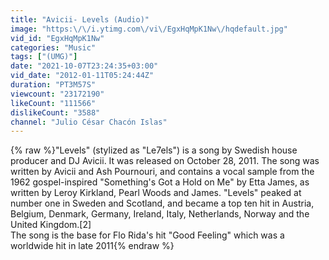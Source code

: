 ```yaml
---
title: "Avicii- Levels (Audio)"
image: "https:\/\/i.ytimg.com\/vi\/EgxHqMpK1Nw\/hqdefault.jpg"
vid_id: "EgxHqMpK1Nw"
categories: "Music"
tags: ["(UMG)"]
date: "2021-10-07T23:24:35+03:00"
vid_date: "2012-01-11T05:24:44Z"
duration: "PT3M57S"
viewcount: "23172190"
likeCount: "111566"
dislikeCount: "3588"
channel: "Julio César Chacón Islas"
---
```

{% raw %}&quot;Levels&quot; (stylized as &quot;Le7els&quot;) is a song by Swedish house producer and DJ Avicii. It was released on October 28, 2011. The song was written by Avicii and Ash Pournouri, and contains a vocal sample from the 1962 gospel-inspired &quot;Something's Got a Hold on Me&quot; by Etta James, as written by Leroy Kirkland, Pearl Woods and James. &quot;Levels&quot; peaked at number one in Sweden and Scotland, and became a top ten hit in Austria, Belgium, Denmark, Germany, Ireland, Italy, Netherlands, Norway and the United Kingdom.[2]<br />The song is the base for Flo Rida's hit &quot;Good Feeling&quot; which was a worldwide hit in late 2011{% endraw %}
